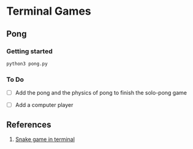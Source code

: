 # Terminal Games

## Pong

### Getting started

```bash
python3 pong.py
```

### To Do

- [ ] Add the pong and the physics of pong to finish the solo-pong game
- [ ] Add a computer player


## References

1. [Snake game in terminal](https://gist.github.com/sanchitgangwar/2158089)
